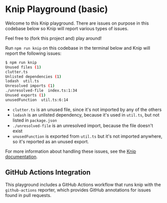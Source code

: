 # Knip Playground (basic)

Welcome to this Knip playground. There are issues on purpose in this codebase
below so Knip will report various types of issues.

Feel free to (fork this project and) play around!

Run `npm run knip` on this codebase in the terminal below and Knip will report
the following issues:

```bash
$ npm run knip
Unused files (1)
clutter.ts
Unlisted dependencies (1)
lodash  util.ts
Unresolved imports (1)
./unresolved-file  index.ts:1:34
Unused exports (1)
unusedFunction  util.ts:6:14
```

- `clutter.ts` is an unused file, since it's not imported by any of the others
- `lodash` is an unlisted dependency, because it's used in `util.ts`, but not
  listed in `package.json`
- `./unresolved-file` is an unresolved import, because the file doesn't exist
- `unusedFunction` is exported from `util.ts` but it's not imported anywhere, so
  it's reported as an unused export.

For more information about handling these issues, see the [Knip documentation](https://knip.dev/guides/handling-issues).

## GitHub Actions Integration

This playground includes a GitHub Actions workflow that runs knip with the `github-actions` reporter, which provides GitHub annotations for issues found in pull requests.
